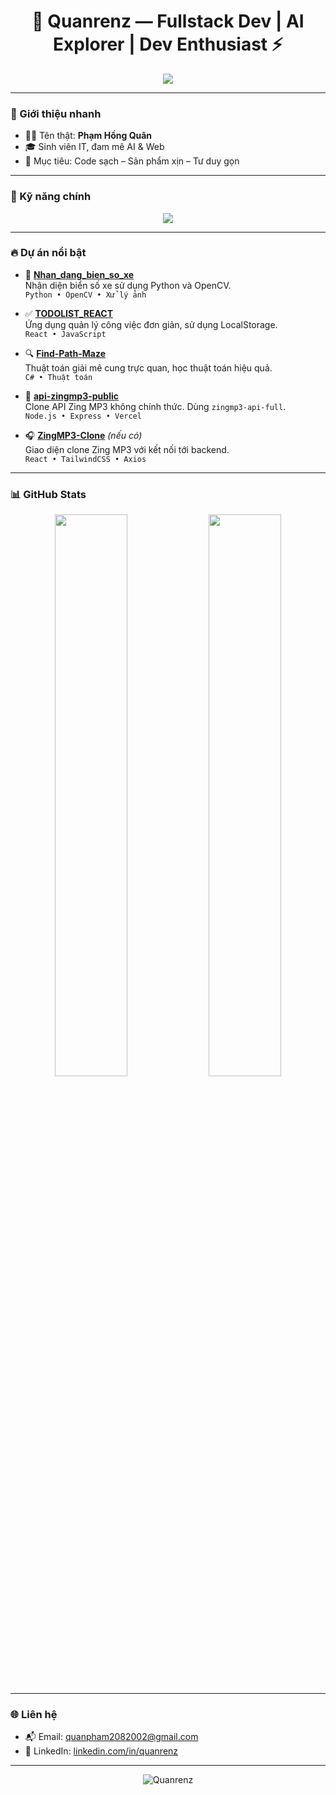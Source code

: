 <h1 align="center">🚀 Quanrenz — Fullstack Dev | AI Explorer | Dev Enthusiast ⚡</h1>

<p align="center">
  <img src="https://readme-typing-svg.herokuapp.com?lines=Chào+mừng+đến+với+GitHub+của+Quanrenz!;Yêu+thích+AI,+Web+và+Automation.;Luôn+học+hỏi,+luôn+tiến+bộ.🧠&center=true&width=500&height=45">
</p>

---

### 🧠 Giới thiệu nhanh
- 👨‍💻 Tên thật: **Phạm Hồng Quân**
- 🎓 Sinh viên IT, đam mê AI & Web
- 🎯 Mục tiêu: Code sạch – Sản phẩm xịn – Tư duy gọn

---

### 🚀 Kỹ năng chính

<p align="center">
  <img src="https://skillicons.dev/icons?i=python,js,react,nodejs,html,css,mongodb,git,github,vite&perline=8" />
</p>

---

### 🔥 Dự án nổi bật

- 🧠 [**Nhan_dang_bien_so_xe**](https://github.com/Quanrenz/Nhan_dang_bien_so_xe)  
  Nhận diện biển số xe sử dụng Python và OpenCV.  
  `Python • OpenCV • Xử lý ảnh`

- ✅ [**TODOLIST_REACT**](https://github.com/Quanrenz/TODOLIST_REACT)  
  Ứng dụng quản lý công việc đơn giản, sử dụng LocalStorage.  
  `React • JavaScript`

- 🔍 [**Find-Path-Maze**](https://github.com/Quanrenz/Find-Path-Maze)  
  Thuật toán giải mê cung trực quan, học thuật toán hiệu quả.  
  `C# • Thuật toán`

- 🎵 [**api-zingmp3-public**](https://github.com/Quanrenz/api-zingmp3-public)  
  Clone API Zing MP3 không chính thức. Dùng `zingmp3-api-full`.  
  `Node.js • Express • Vercel`

- 🎧 [**ZingMP3-Clone**](https://github.com/Quanrenz/ZingMP3-Clone) *(nếu có)*  
  Giao diện clone Zing MP3 với kết nối tới backend.  
  `React • TailwindCSS • Axios`

---

### 📊 GitHub Stats

<p align="center">
  <img src="https://github-readme-stats.vercel.app/api?username=Quanrenz&show_icons=true&theme=tokyonight" width="48%"/>
  <img src="https://github-readme-streak-stats.herokuapp.com?user=Quanrenz&theme=tokyonight" width="48%"/>
</p>

---

### 🌐 Liên hệ

- 📬 Email: [quanpham2082002@gmail.com](mailto:quanpham2082002@gmail.com)
- 💼 LinkedIn: [linkedin.com/in/quanrenz](https://linkedin.com/in/quanrenz)

---

<p align="center">
  <img src="https://komarev.com/ghpvc/?username=Quanrenz&label=Profile+views&color=brightgreen&style=flat" alt="Quanrenz" />
</p>
